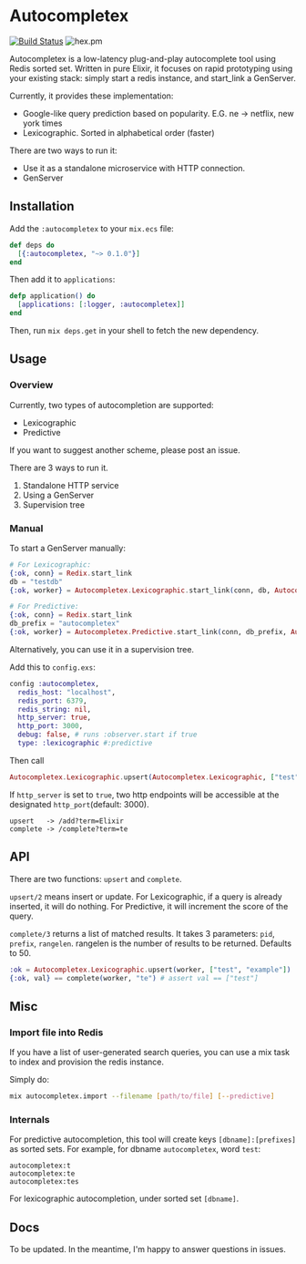 # Autocompletex

[![Build Status](https://travis-ci.org/rickyhan/autocompletex.svg?branch=master)](https://travis-ci.org/rickyhan/autocompletex)
![hex.pm](https://img.shields.io/hexpm/v/autocompletex.svg)

Autocompletex is a low-latency plug-and-play autocomplete tool using Redis sorted set. Written in pure Elixir, it focuses on rapid prototyping using your existing stack: simply start a redis instance, and start_link a GenServer.

Currently, it provides these implementation:

* Google-like query prediction based on popularity. E.G. ne -> netflix, new york times 
* Lexicographic. Sorted in alphabetical order (faster)

There are two ways to run it:

* Use it as a standalone microservice with HTTP connection.
* GenServer

## Installation

Add the `:autocompletex` to your `mix.ecs` file:

```elixir
def deps do
  [{:autocompletex, "~> 0.1.0"}]
end
```

Then add it to `applications`:

```elixir
defp application() do
  [applications: [:logger, :autocompletex]]
end
```

Then, run `mix deps.get` in your shell to fetch the new dependency.


## Usage

### Overview

Currently, two types of autocompletion are supported:

* Lexicographic
* Predictive

If you want to suggest another scheme, please post an issue.

There are 3 ways to run it.

1. Standalone HTTP service
2. Using a GenServer
3. Supervision tree

### Manual

To start a GenServer manually:

```elixir
# For Lexicographic:
{:ok, conn} = Redix.start_link
db = "testdb"
{:ok, worker} = Autocompletex.Lexicographic.start_link(conn, db, Autocompletex.Lexicographic)

# For Predictive:
{:ok, conn} = Redix.start_link
db_prefix = "autocompletex"
{:ok, worker} = Autocompletex.Predictive.start_link(conn, db_prefix, Autocompletex.Predictive)
```

Alternatively, you can use it in a supervision tree.

Add this to `config.exs`:

```elixir
config :autocompletex,
  redis_host: "localhost",
  redis_port: 6379,
  redis_string: nil,
  http_server: true,
  http_port: 3000,
  debug: false, # runs :observer.start if true
  type: :lexicographic #:predictive
```

Then call

```elixir
Autocompletex.Lexicographic.upsert(Autocompletex.Lexicographic, ["test", "example"])
```

If `http_server` is set to `true`, two http endpoints will be accessible at the designated `http_port`(default: 3000).

```
upsert   -> /add?term=Elixir
complete -> /complete?term=te
```

## API

There are two functions: `upsert` and `complete`.

`upsert/2` means insert or update. For Lexicographic, if a query is already inserted, it will do nothing. For Predictive, it will increment the score of the query.

`complete/3` returns a list of matched results. It takes 3 parameters: `pid`, `prefix`, `rangelen`. rangelen is the number of results to be returned. Defaults to 50.


```elixir
:ok = Autocompletex.Lexicographic.upsert(worker, ["test", "example"])
{:ok, val} == complete(worker, "te") # assert val == ["test"]
```

## Misc

### Import file into Redis

If you have a list of user-generated search queries, you can use a mix task to index and provision the redis instance.

Simply do:

```bash
mix autocompletex.import --filename [path/to/file] [--predictive]
```

### Internals

For predictive autocompletion, this tool will create keys `[dbname]:[prefixes]` as sorted sets. For example, for dbname `autocompletex`, word `test`:

```
autocompletex:t
autocompletex:te
autocompletex:tes
```

For lexicographic autocompletion, under sorted set `[dbname]`.

## Docs

To be updated. In the meantime, I'm happy to answer questions in issues.
